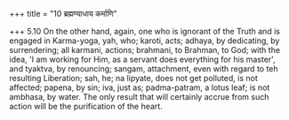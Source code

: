 +++
title = "10 ब्रह्मण्याधाय कर्माणि"

+++
5.10 On the other hand, again, one who is ignorant of the Truth and is
engaged in Karma-yoga, yah, who; karoti, acts; adhaya, by dedicating, by
surrendering; all karmani, actions; brahmani, to Brahman, to God; with
the idea, 'I am working for Him, as a servant does everything for his
master', and tyaktva, by renouncing; sangam, attachment, even with
regard to teh resulting Liberation; sah, he; na lipyate, does not get
polluted, is not affected; papena, by sin; iva, just as; padma-patram, a
lotus leaf; is not ambhasa, by water. The only result that will
certainly accrue from such action will be the purification of the heart.
